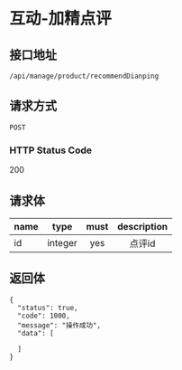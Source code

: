 # 互动-加精点评

## 接口地址

`/api/manage/product/recommendDianping`

## 请求方式

`POST`

### HTTP Status Code

200

## 请求体

| name     | type     | must     | description |
|----------|:--------:|:--------:|:--------:|
| id   | integer   | yes     | 点评id |



## 返回体

```json5
{
  "status": true,
  "code": 1000,
  "message": "操作成功",
  "data": [
    
  ]
}
``` 
